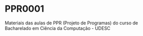 # PPR0001
Materiais das aulas de PPR (Projeto de Programas) do curso de Bacharelado em Ciência da Computação - UDESC
